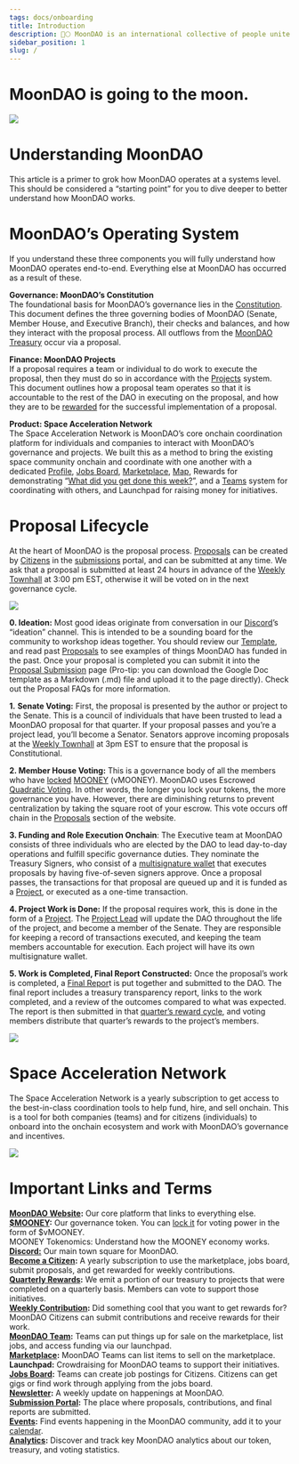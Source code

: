 ```yaml
---
tags: docs/onboarding
title: Introduction
description: 🚀🌕 MoonDAO is an international collective of people united by the mission of decentralizing access to space research and exploration.
sidebar_position: 1
slug: /
---
```

# MoonDAO is going to the moon.

![](hero.png)

# **Understanding MoonDAO**

This article is a primer to grok how MoonDAO operates at a systems level. This should be considered a “starting point” for you to dive deeper to better understand how MoonDAO works.

# **MoonDAO’s Operating System**

If you understand these three components you will fully understand how MoonDAO operates end-to-end. Everything else at MoonDAO has occurred as a result of these.

**Governance: MoonDAO’s Constitution**  
The foundational basis for MoonDAO’s governance lies in the [Constitution](https://docs.moondao.com/Governance/Constitution). This document defines the three governing bodies of MoonDAO (Senate, Member House, and Executive Branch), their checks and balances, and how they interact with the proposal process. All outflows from the [MoonDAO Treasury](https://app.safe.global/home?safe=eth:0xce4a1E86a5c47CD677338f53DA22A91d85cab2c9) occur via a proposal.

**Finance: MoonDAO Projects**  
If a proposal requires a team or individual to do work to execute the proposal, then they must do so in accordance with the [Projects](https://docs.moondao.com/Projects/Project-System) system. This document outlines how a proposal team operates so that it is accountable to the rest of the DAO in executing on the proposal, and how they are to be [rewarded](https://moondao.com/rewards) for the successful implementation of a proposal.

**Product: Space Acceleration Network**  
The Space Acceleration Network is MoonDAO’s core onchain coordination platform for individuals and companies to interact with MoonDAO’s governance and projects. We built this as a method to bring the existing space community onchain and coordinate with one another with a dedicated [Profile](https://moondao.com/network?tab=citizens), [Jobs Board](https://moondao.com/jobs), [Marketplace](https://moondao.com/marketplace), [Map](https://moondao.com/map), Rewards for demonstrating “[What did you get done this week?](https://moondao.com/submit?tag=contribution)”, and a [Teams](https://moondao.com/network?tab=teams) system for coordinating with others, and Launchpad for raising money for initiatives.

# **Proposal Lifecycle**

At the heart of MoonDAO is the proposal process. [Proposals](https://docs.google.com/document/u/0/d/1p8rV9RlvFk6nAJzWh-tvroyPvasjjrvgKpyX8ibGX3I/edit) can be created by [Citizens](http://moondao.com/join) in the [submissions](https://moondao.com/submit) portal, and can be submitted at any time. We ask that a proposal is submitted at least 24 hours in advance of the [Weekly Townhall](http://moondao.com/meet) at 3:00 pm EST, otherwise it will be voted on in the next governance cycle.

![](https://gateway.pinata.cloud/ipfs/bafkreiajg6sh2vk7lc45hgjbbibmzwmdeqwyoiasliobhrigxst33bireu)  
      

**0\. Ideation:** Most good ideas originate from conversation in our [Discord](https://moondao.com/discord)’s “ideation” channel. This is intended to be a sounding board for the community to workshop ideas together. You should review our [Template](https://docs.google.com/document/u/0/d/1p8rV9RlvFk6nAJzWh-tvroyPvasjjrvgKpyX8ibGX3I/edit), and read past [Proposals](https://moondao.com/vote) to see examples of things MoonDAO has funded in the past. Once your proposal is completed you can submit it into the [Proposal Submission](https://moondao.com/submit) page (Pro-tip: you can download the Google Doc template as a Markdown (.md) file and upload it to the page directly). Check out the Proposal FAQs for more information.

**1\.** **Senate Voting:** First, the proposal is presented by the author or project to the Senate. This is a council of individuals that have been trusted to lead a MoonDAO proposal for that quarter. If your proposal passes and you’re a project lead, you’ll become a Senator. Senators approve incoming proposals at the [Weekly Townhall](http://moondao.com/meet) at 3pm EST to ensure that the proposal is Constitutional.

**2\. Member House Voting:** This is a governance body of all the members who have [locked](http://moondao.com/lock) [MOONEY](https://moondao.com/get-mooney) (vMOONEY). MoonDAO uses Escrowed [Quadratic Voting](https://en.wikipedia.org/wiki/Quadratic_voting). In other words, the longer you lock your tokens, the more governance you have. However, there are diminishing returns to prevent centralization by taking the square root of your escrow. This vote occurs off chain in the [Proposals](https://moondao.com/vote) section of the website.

**3\. Funding and Role Execution Onchain**: The Executive team at MoonDAO consists of three individuals who are elected by the DAO to lead day-to-day operations and fulfill specific governance duties. They nominate the Treasury Signers, who consist of a [multisignature wallet](https://app.safe.global/home?safe=eth:0xce4a1E86a5c47CD677338f53DA22A91d85cab2c9) that executes proposals by having five-of-seven signers approve. Once a proposal passes, the transactions for that proposal are queued up and it is funded as a [Project](https://moondao.com/projects), or executed as a one-time transaction.

**4\. Project Work is Done:** If the proposal requires work, this is done in the form of a [Project](https://docs.moondao.com/Projects/Project-System#updates-and-responsibilities). The [Project Lead](https://docs.moondao.com/Projects/Project-System#updates-and-responsibilities) will update the DAO throughout the life of the project, and become a member of the Senate. They are responsible for keeping a record of transactions executed, and keeping the team members accountable for execution. Each project will have its own multisignature wallet.

**5\. Work is Completed, Final Report Constructed:** Once the proposal’s work is completed, a [Final Repor](https://moondao.com/submit?tag=report)t is put together and submitted to the DAO. The final report includes a treasury transparency report, links to the work completed, and a review of the outcomes compared to what was expected. The report is then submitted in that [quarter’s reward cycle](https://moondao.com/rewards), and voting members distribute that quarter’s rewards to the project’s members.

![](https://gateway.pinata.cloud/ipfs/bafkreibi7b2dnrrj4wpubazv3wxoqge6sftcf7iuziklyf4ei6s6jyfpwq)

# **Space Acceleration Network**

The Space Acceleration Network is a yearly subscription to get access to the best-in-class coordination tools to help fund, hire, and sell onchain. This is a tool for both companies (teams) and for citizens (individuals) to onboard into the onchain ecosystem and work with MoonDAO’s governance and incentives. 

![](https://gateway.pinata.cloud/ipfs/bafkreigrwlxqcxrxbk4pz2mv3qsnfejpd5ef6ixr7qqxb3mzmdfk3vzqza)

#  **Important Links and Terms**

[**MoonDAO Website**](http://moondao.com)**:** Our core platform that links to everything else.  
[**$MOONEY**](http://moondao.com/get-mooney)**:** Our governance token. You can [lock it](http://moondao.com/lock) for voting power in the form of $vMOONEY.  
MOONEY Tokenomics: Understand how the MOONEY economy works.  
[**Discord:**](http://moondao.com/discord) Our main town square for MoonDAO.  
[**Become a Citizen**](http://moondao.com/join)**:** A yearly subscription to use the marketplace, jobs board, submit proposals, and get rewarded for weekly contributions.  
[**Quarterly Rewards**](https://moondao.com/rewards)**:** We emit a portion of our treasury to projects that were completed on a quarterly basis. Members can vote to support those initiatives.  
[**Weekly Contribution**](https://moondao.com/submit?tag=contribution)**:** Did something cool that you want to get rewards for? MoonDAO Citizens can submit contributions and receive rewards for their work.  
[**MoonDAO Team**](https://moondao.com/team)**:** Teams can put things up for sale on the marketplace, list jobs, and access funding via our launchpad.  
[**Marketplace**](https://moondao.com/marketplace)**:** MoonDAO Teams can list items to sell on the marketplace.  
**Launchpad:** Crowdraising for MoonDAO teams to support their initiatives.  
[**Jobs Board**](https://moondao.com/jobs)**:** Teams can create job postings for Citizens. Citizens can get gigs or find work through applying from the jobs board.  
[**Newsletter**](https://moondao.com/news)**:** A weekly update on happenings at MoonDAO.  
[**Submission Portal**](https://moondao.com/submit)**:** The place where proposals, contributions, and final reports are submitted.  
[**Events**](https://moondao.com/events)**:** Find events happening in the MoonDAO community, add it to your [calendar](https://sesh.fyi/dashboard/914720248140279868/settings?section=sync).  
[**Analytics**](https://moondao.com/analytics)**:** Discover and track key MoonDAO analytics about our token, treasury, and voting statistics.